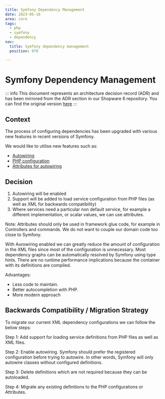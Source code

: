 ```yaml
---
title: Symfony Dependency Management
date: 2023-05-16
area: core
tags:
  - php
  - symfony
  - dependency
nav:
  title: Symfony dependency management
  position: 970

---
```


# Symfony Dependency Management

::: info
This document represents an architecture decision record (ADR) and has been mirrored from the ADR section in our Shopware 6 repository.
You can find the original version [here](https://github.com/shopware/shopware/blob/trunk/adr/2023-05-16-symfony-dependency-management.md)
:::

## Context

The process of configuring dependencies has been upgraded with various new features in recent versions of Symfony.

We would like to utilise new features such as:

* [Autowiring](https://symfony.com/doc/current/service_container.html)
* [PHP configuration](https://symfony.com/doc/current/service_container/import.html)
* [Attributes for autowiring](https://symfony.com/blog/new-in-symfony-6-1-service-autowiring-attributes)

## Decision

1. Autowiring will be enabled
2. Support will be added to load service configuration from PHP files (as well as XML for backwards compatibility)
3. Where services need a particular non default service, for example a different implementation, or scalar values, we can use attributes.

Note: Attributes should only be used in framework glue code, for example in Controllers and commands. We do not want to couple our domain code too close to Symfony.

With Aurowiring enabled we can greatly reduce the amount of configuration in the XML files since most of the configuration is unnecessary. Most dependency graphs can be automatically resolved by Symfony using type hints.
There are no runtime performance implications because the container with its definitions are compiled.

Advantages:

* Less code to maintain.
* Better autocompletion with PHP.
* More modern approach

## Backwards Compatibility / Migration Strategy

To migrate our current XML dependency configurations we can follow the below steps:

Step 1: Add support for loading service definitions from PHP files as well as XML files.

Step 2: Enable autowiring. Symfony should prefer the registered configuration before trying to autowire. In other words, Symfony will only autowire classes without configured definitions.

Step 3: Delete definitions which are not required because they can be autoloaded.

Step 4: Migrate any existing definitions to the PHP configurations or Attributes.
